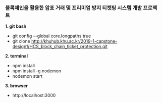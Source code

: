 ### 블록체인을 활용한 암표 거래 및 프리미엄 방지 티켓팅 시스템 개발 프로젝트


**1. git bash**
 - git config --global core.longpaths true
 - git clone http://khuhub.khu.ac.kr/2019-1-capstone-design1/HCS_block_chain_ticket_protection.git

**2. terminal**
 - npm install
 - npm install -g nodemon
 - nodemon start

**3. browser**
 - http://localhost:3000
